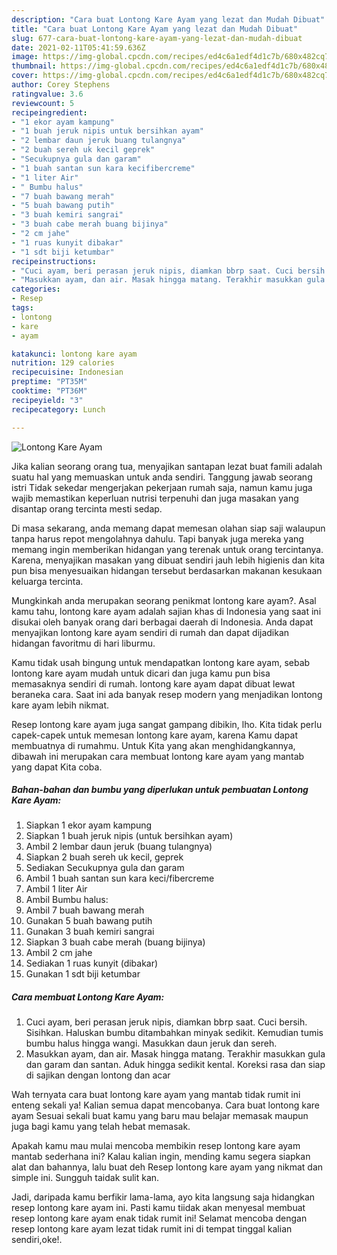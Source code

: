 ```yaml
---
description: "Cara buat Lontong Kare Ayam yang lezat dan Mudah Dibuat"
title: "Cara buat Lontong Kare Ayam yang lezat dan Mudah Dibuat"
slug: 677-cara-buat-lontong-kare-ayam-yang-lezat-dan-mudah-dibuat
date: 2021-02-11T05:41:59.636Z
image: https://img-global.cpcdn.com/recipes/ed4c6a1edf4d1c7b/680x482cq70/lontong-kare-ayam-foto-resep-utama.jpg
thumbnail: https://img-global.cpcdn.com/recipes/ed4c6a1edf4d1c7b/680x482cq70/lontong-kare-ayam-foto-resep-utama.jpg
cover: https://img-global.cpcdn.com/recipes/ed4c6a1edf4d1c7b/680x482cq70/lontong-kare-ayam-foto-resep-utama.jpg
author: Corey Stephens
ratingvalue: 3.6
reviewcount: 5
recipeingredient:
- "1 ekor ayam kampung"
- "1 buah jeruk nipis untuk bersihkan ayam"
- "2 lembar daun jeruk buang tulangnya"
- "2 buah sereh uk kecil geprek"
- "Secukupnya gula dan garam"
- "1 buah santan sun kara kecifibercreme"
- "1 liter Air"
- " Bumbu halus"
- "7 buah bawang merah"
- "5 buah bawang putih"
- "3 buah kemiri sangrai"
- "3 buah cabe merah buang bijinya"
- "2 cm jahe"
- "1 ruas kunyit dibakar"
- "1 sdt biji ketumbar"
recipeinstructions:
- "Cuci ayam, beri perasan jeruk nipis, diamkan bbrp saat. Cuci bersih. Sisihkan. Haluskan bumbu ditambahkan minyak sedikit. Kemudian tumis bumbu halus hingga wangi. Masukkan daun jeruk dan sereh."
- "Masukkan ayam, dan air. Masak hingga matang. Terakhir masukkan gula dan garam dan santan. Aduk hingga sedikit kental. Koreksi rasa dan siap di sajikan dengan lontong dan acar"
categories:
- Resep
tags:
- lontong
- kare
- ayam

katakunci: lontong kare ayam 
nutrition: 129 calories
recipecuisine: Indonesian
preptime: "PT35M"
cooktime: "PT36M"
recipeyield: "3"
recipecategory: Lunch

---
```



![Lontong Kare Ayam](https://img-global.cpcdn.com/recipes/ed4c6a1edf4d1c7b/680x482cq70/lontong-kare-ayam-foto-resep-utama.jpg)

Jika kalian seorang orang tua, menyajikan santapan lezat buat famili adalah suatu hal yang memuaskan untuk anda sendiri. Tanggung jawab seorang istri Tidak sekedar mengerjakan pekerjaan rumah saja, namun kamu juga wajib memastikan keperluan nutrisi terpenuhi dan juga masakan yang disantap orang tercinta mesti sedap.

Di masa  sekarang, anda memang dapat memesan olahan siap saji walaupun tanpa harus repot mengolahnya dahulu. Tapi banyak juga mereka yang memang ingin memberikan hidangan yang terenak untuk orang tercintanya. Karena, menyajikan masakan yang dibuat sendiri jauh lebih higienis dan kita pun bisa menyesuaikan hidangan tersebut berdasarkan makanan kesukaan keluarga tercinta. 



Mungkinkah anda merupakan seorang penikmat lontong kare ayam?. Asal kamu tahu, lontong kare ayam adalah sajian khas di Indonesia yang saat ini disukai oleh banyak orang dari berbagai daerah di Indonesia. Anda dapat menyajikan lontong kare ayam sendiri di rumah dan dapat dijadikan hidangan favoritmu di hari liburmu.

Kamu tidak usah bingung untuk mendapatkan lontong kare ayam, sebab lontong kare ayam mudah untuk dicari dan juga kamu pun bisa memasaknya sendiri di rumah. lontong kare ayam dapat dibuat lewat beraneka cara. Saat ini ada banyak resep modern yang menjadikan lontong kare ayam lebih nikmat.

Resep lontong kare ayam juga sangat gampang dibikin, lho. Kita tidak perlu capek-capek untuk memesan lontong kare ayam, karena Kamu dapat membuatnya di rumahmu. Untuk Kita yang akan menghidangkannya, dibawah ini merupakan cara membuat lontong kare ayam yang mantab yang dapat Kita coba.

<!--inarticleads1-->

##### Bahan-bahan dan bumbu yang diperlukan untuk pembuatan Lontong Kare Ayam:

1. Siapkan 1 ekor ayam kampung
1. Siapkan 1 buah jeruk nipis (untuk bersihkan ayam)
1. Ambil 2 lembar daun jeruk (buang tulangnya)
1. Siapkan 2 buah sereh uk kecil, geprek
1. Sediakan Secukupnya gula dan garam
1. Ambil 1 buah santan sun kara keci/fibercreme
1. Ambil 1 liter Air
1. Ambil  Bumbu halus:
1. Ambil 7 buah bawang merah
1. Gunakan 5 buah bawang putih
1. Gunakan 3 buah kemiri sangrai
1. Siapkan 3 buah cabe merah (buang bijinya)
1. Ambil 2 cm jahe
1. Sediakan 1 ruas kunyit (dibakar)
1. Gunakan 1 sdt biji ketumbar




<!--inarticleads2-->

##### Cara membuat Lontong Kare Ayam:

1. Cuci ayam, beri perasan jeruk nipis, diamkan bbrp saat. Cuci bersih. Sisihkan. Haluskan bumbu ditambahkan minyak sedikit. Kemudian tumis bumbu halus hingga wangi. Masukkan daun jeruk dan sereh.
1. Masukkan ayam, dan air. Masak hingga matang. Terakhir masukkan gula dan garam dan santan. Aduk hingga sedikit kental. Koreksi rasa dan siap di sajikan dengan lontong dan acar




Wah ternyata cara buat lontong kare ayam yang mantab tidak rumit ini enteng sekali ya! Kalian semua dapat mencobanya. Cara buat lontong kare ayam Sesuai sekali buat kamu yang baru mau belajar memasak maupun juga bagi kamu yang telah hebat memasak.

Apakah kamu mau mulai mencoba membikin resep lontong kare ayam mantab sederhana ini? Kalau kalian ingin, mending kamu segera siapkan alat dan bahannya, lalu buat deh Resep lontong kare ayam yang nikmat dan simple ini. Sungguh taidak sulit kan. 

Jadi, daripada kamu berfikir lama-lama, ayo kita langsung saja hidangkan resep lontong kare ayam ini. Pasti kamu tiidak akan menyesal membuat resep lontong kare ayam enak tidak rumit ini! Selamat mencoba dengan resep lontong kare ayam lezat tidak rumit ini di tempat tinggal kalian sendiri,oke!.

